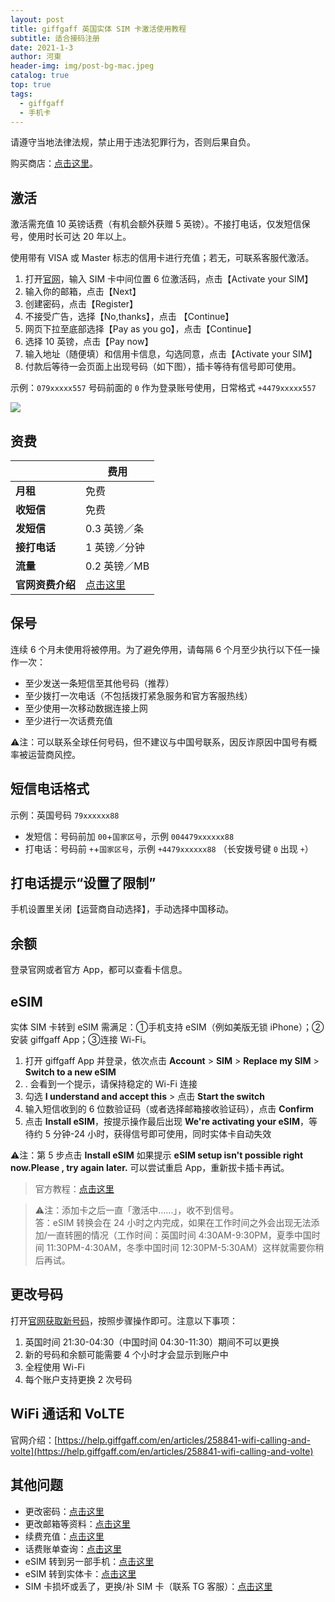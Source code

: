 ```yaml
---
layout: post
title: giffgaff 英国实体 SIM 卡激活使用教程
subtitle: 适合接码注册
date: 2021-1-3
author: 河東
header-img: img/post-bg-mac.jpeg
catalog: true
top: true
tags:
  - giffgaff
  - 手机卡
---
```


请遵守当地法律法规，禁止用于违法犯罪行为，否则后果自负。

购买商店：[点击这里](https://t.me/GVStore)。

## 激活

激活需充值 10 英镑话费（有机会额外获赠 5 英镑）。不接打电话，仅发短信保号，使用时长可达 20 年以上。

使用带有 VISA 或 Master 标志的信用卡进行充值；若无，可联系客服代激活。

1. 打开[官网](https://www.giffgaff.com/activate)，输入 SIM 卡中间位置 6 位激活码，点击【Activate your SIM】
2. 输入你的邮箱，点击【Next】
3. 创建密码，点击【Register】
4. 不接受广告，选择【No,thanks】，点击 【Continue】
5. 网页下拉至底部选择【Pay as you go】，点击【Continue】
6. 选择 10 英镑，点击【Pay now】
7. 输入地址（随便填）和信用卡信息，勾选同意，点击【Activate your SIM】
8. 付款后等待一会页面上出现号码（如下图），插卡等待有信号即可使用。

示例：`079xxxxx557` 号码前面的 `0` 作为登录账号使用，日常格式 `+4479xxxxx557`

![](https://i.imgur.com/Q9cZKmj.png)

## 资费

|  |  费用 |
|  ----  | ----  |
| **月租**  |  免费 |
|  **收短信**  | 免费 |
|  **发短信**       |   0.3 英镑／条 |
|  **接打电话**       |   1 英镑／分钟 |
| **流量**    | 0.2 英镑／MB   |
|**官网资费介绍**|[点击这里](https://www.giffgaff.com/roaming-charges)|

## 保号
连续 6 个月未使用将被停用。为了避免停用，请每隔 6 个月至少执行以下任一操作一次：

- 至少发送一条短信至其他号码（推荐）
- 至少拨打一次电话（不包括拨打紧急服务和官方客服热线）
- 至少使用一次移动数据连接上网
- 至少进行一次话费充值

⚠️注：可以联系全球任何号码，但不建议与中国号联系，因反诈原因中国号有概率被运营商风控。

## 短信电话格式

示例：英国号码 `79xxxxxx88`
- 发短信：号码前加 `00`+`国家区号`，示例 `004479xxxxxx88`
- 打电话：号码前 `+`+`国家区号`，示例 `+4479xxxxxx88` （长安拨号键 `0` 出现 `+`）

## 打电话提示“设置了限制”

手机设置里关闭【运营商自动选择】，手动选择中国移动。

## 余额

登录官网或者官方 App，都可以查看卡信息。

## eSIM

实体 SIM 卡转到 eSIM 需满足：①手机支持 eSIM（例如美版无锁 iPhone）；②安装 giffgaff App；③连接 Wi-Fi。

1. 打开 giffgaff App 并登录，依次点击 **Account** > **SIM** > **Replace my SIM** > **Switch to a new eSIM**
2. . 会看到一个提示，请保持稳定的 Wi-Fi 连接
3. 勾选 **I understand and accept this** > 点击 **Start the switch**
4. 输入短信收到的 6 位数验证码（或者选择邮箱接收验证码），点击 **Confirm**
5. 点击 **Install eSIM**，按提示操作最后出现 **We're activating your eSIM**，等待约 5 分钟-24 小时，获得信号即可使用，同时实体卡自动失效

⚠️注：第 5 步点击 **Install eSIM** 如果提示 **eSIM setup isn't possible right now.Please , try again later.** 可以尝试重启 App，重新拔卡插卡再试。

>官方教程：[点击这里](https://www.giffgaff.com/help/articles/how-do-i-get-an-esim-on-giffgaff)

>⚠️注：添加卡之后一直「激活中……」，收不到信号。\
>答：eSIM 转换会在 24 小时之内完成，如果在工作时间之外会出现无法添加/一直转圈的情况（工作时间：英国时间 4:30AM-9:30PM，夏季中国时间 11:30PM-4:30AM，冬季中国时间 12:30PM-5:30AM）这样就需要你稍后再试。

## 更改号码

打开[官网获取新号码](https://www.giffgaff.com/profile/details/getnumber)，按照步骤操作即可。注意以下事项：

1. 英国时间 21:30-04:30（中国时间 04:30-11:30）期间不可以更换
2. 新的号码和余额可能需要 4 个小时才会显示到账户中
3. 全程使用 Wi-Fi
4. 每个账户支持更换 2 次号码

## WiFi 通话和 VoLTE

官网介绍：[https://help.giffgaff.com/en/articles/258841-wifi-calling-and-volte](https://help.giffgaff.com/en/articles/258841-wifi-calling-and-volte)

## 其他问题

- 更改密码：[点击这里](https://www.giffgaff.com/auth/reset-password)
- 更改邮箱等资料：[点击这里](https://www.giffgaff.com/profile/details)
- 续费充值：[点击这里](https://www.giffgaff.com/top-up)
- 话费账单查询：[点击这里](https://www.giffgaff.com/profile/usage-statement)
- eSIM 转到另一部手机：[点击这里](https://www.giffgaff.com/help/articles/can-i-still-use-my-esim-if-i-switch-to-a-different-phone)
- eSIM 转到实体卡：[点击这里](https://www.giffgaff.com/help/articles/can-i-switch-back-to-a-physical-sim-card-from-an-esim)
- SIM 卡损坏或丢了，更换/补 SIM 卡（联系 TG 客服）：[点击这里](https://www.giffgaff.com/profile/details#simswap)